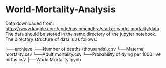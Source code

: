 # World-Mortality-Analysis
Data downloaded from: https://www.kaggle.com/code/navinmundhra/starter-world-mortality/data
The data should be stored in the same directory of the jupyter notebook. 
The directory structure of data is as follows:

 ├──archieve
         └──Number of deaths (thousands).csv
         └──Maternal mortality.csv
         └──Adult mortality.csv
         └──Probability of dying per 1000 live births.csv 
 ├──World Mortality.ipynb

